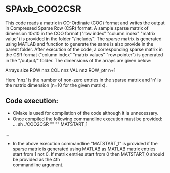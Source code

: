 # SPAxb_COO2CSR
This code reads a matrix in CO-Ordinate (COO) format and writes the output in Compressed Sparse Row (CSR) format.
A sample sparse matrix of dimension 10x10 in the COO format ("row index" "column index" "matrix value") is provided in the folder "/include/". The sparse matrix is generated using MATLAB and function to generate the same is also provide in the parent folder. After execution of the code, a corresponding sparse matrix in the CSR format ("column index" "matrix values" "row pointer") is generated in the "/output/" folder. The dimensions of the arrays are given below:

Arrays     size
ROW         nnz
COL         nnz
VAL         nnz
ROW_ptr     n+1

Here 'nnz' is the number of non-zero entries in the sparse matrix and 'n' is the matrix dimension (n=10 for the given matrix).

Code execution:
---------------
- CMake is used for compilation of the code although it is unnecessary.
- Once compiled the following commandline execution must be provided:
...
  sh
./COO2CSR "<Path to Mat_COO.dat input file>" "<Path to Mat_CSR.dat output file>" MATSTART_1
  
...
- In the above execution commandline "MATSTART_1" is provided if the sparse matrix is generated using MATLAB as MATLAB matrix entries start from 1 not 0. If matrix entries start from 0 then MATSTART_0 should be provided as the 4th     
  commandline argument.
